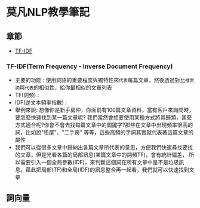 # 莫凡NLP教學筆記

## 章節
* [TF-IDF](TF-IDF)

### TF-IDF(Term Frequency - Inverse Document Frequency)
* 主要的功能 : 使用詞語的重要程度與獨特性來`代表`每篇文章，然後透過對比`搜索詞`與`代表`的相似性，給你最相似的文章列表
* TF(詞頻) : 
* IDF(逆文本頻率指數) :  
* 舉例來說: 想像你是新手房仲，你面前有100篇文章資料，當有客戶來詢問時，要怎麼快速找到某一篇文章呢? 
我們當然會想要使用某種方式將其歸類，甚麼方式適合呢?你會不會去找每篇文章中的關鍵字?那些在文章中出現頻率很高的詞，比如說"租屋"、"二手房"
等等，這些高頻的字詞其實就代表著這篇文章的屬性
* 我們可以從很多文章中歸納出各篇文章所代表的意思，方便我們快速尋找要找的文章，但是光看各篇的局部訊息(某篇文章中的詞頻TF)，會有統計偏差，
所以需要引入一個全局參數(IDF)，來判斷這個詞在所有文章中是不是垃圾訊息。藉此把局部(TF)和全局(IDF)的訊息整合再一起看，我們就可以快速找到文章

## 詞向量